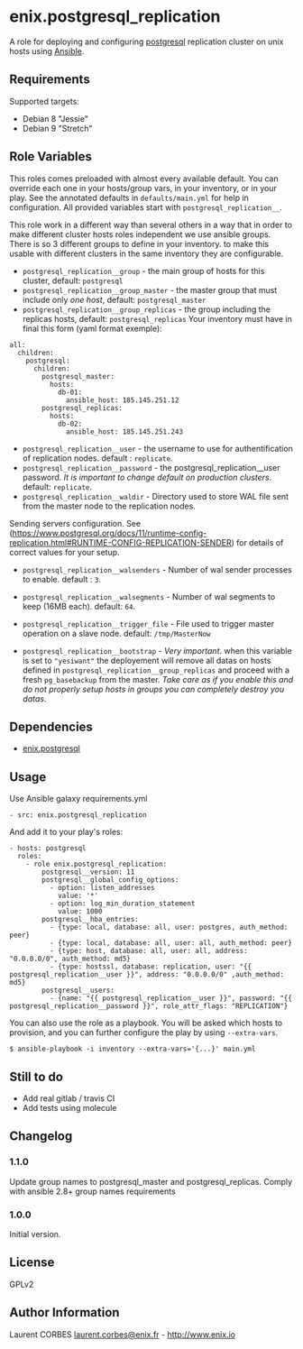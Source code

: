 enix.postgresql_replication
=================

A role for deploying and configuring [postgresql](http://www.postgresql.org) replication cluster on unix hosts using [Ansible](http://www.ansible.com/).


Requirements
------------

Supported targets:

- Debian 8 "Jessie"
- Debian 9 "Stretch"


Role Variables
--------------

This roles comes preloaded with almost every available default. You can override each one in your hosts/group vars, in your inventory, or in your play. See the annotated defaults in `defaults/main.yml` for help in configuration. All provided variables start with `postgresql_replication__`.

This role work in a different way than several others in a way that in order to make different cluster hosts roles independent we use ansible groups. There is so 3 different groups to define in your inventory. to make this usable with different clusters in the same inventory they are configurable.
- `postgresql_replication__group` - the main group of hosts for this cluster, default: `postgresql`
- `postgresql_replication__group_master` - the master group that must include only *one host*, default: `postgresql_master`
- `postgresql_replication__group_replicas` - the group including the replicas hosts, default: `postgresql_replicas`
Your inventory must have in final this form (yaml format exemple):
```
all:
  children:
    postgresql:
      children:
        postgresql_master:
          hosts:
            db-01:
              ansible_host: 185.145.251.12
        postgresql_replicas:
          hosts:
            db-02:
              ansible_host: 185.145.251.243
```
- `postgresql_replication__user` - the username to use for authentification of replication nodes. default : `replicate`.
- `postgresql_replication__password` - the postgresql_replication__user password. *It is important to change default on production clusters*. default: `replicate`.
- `postgresql_replication__waldir` - Directory used to store WAL file sent from the master node to the replication nodes.

Sending servers configuration. See (https://www.postgresql.org/docs/11/runtime-config-replication.html#RUNTIME-CONFIG-REPLICATION-SENDER) for details of correct values for your setup.
- `postgresql_replication__walsenders` - Number of wal sender processes to enable. default : `3`.
- `postgresql_replication__walsegments` - Number of wal segments to keep (16MB each). default: `64`.
- `postgresql_replication__trigger_file` - File used to trigger master operation on a slave node. default: `/tmp/MasterNow`

- `postgresql_replication__bootstrap` - *Very important*. when this variable is set to `"yesiwant"` the deployement will remove all datas on hosts defined in `postgresql_replication__group_replicas` and proceed with a fresh `pg_basebackup` from the master. *Take care as if you enable this and do not properly setup hosts in groups you can completely destroy you datas*.

Dependencies
------------

- [enix.postgresql](https://galaxy.ansible.com/enix/postgresql)

Usage
-----

Use Ansible galaxy requirements.yml

    - src: enix.postgresql_replication

And add it to your play's roles:

    - hosts: postgresql
      roles:
        - role enix.postgresql_replication:
            postgresql__version: 11
            postgresql__global_config_options:
              - option: listen_addresses
                value: '*'
              - option: log_min_duration_statement
                value: 1000
            postgresql__hba_entries:
              - {type: local, database: all, user: postgres, auth_method: peer}
              - {type: local, database: all, user: all, auth_method: peer}
              - {type: host, database: all, user: all, address: "0.0.0.0/0", auth_method: md5}
              - {type: hostssl, database: replication, user: "{{ postgresql_replication__user }}", address: "0.0.0.0/0" ,auth_method: md5}
            postgresql__users:
              - {name: "{{ postgresql_replication__user }}", password: "{{ postgresql_replication__password }}", role_attr_flags: "REPLICATION"}


You can also use the role as a playbook. You will be asked which hosts to provision, and you can further configure the play by using `--extra-vars`.

    $ ansible-playbook -i inventory --extra-vars='{...}' main.yml

Still to do
-----------

- Add real gitlab / travis CI
- Add tests using molecule


Changelog
---------

### 1.1.0

Update group names to postgresql_master and postgresql_replicas.
Comply with ansible 2.8+ group names requirements

### 1.0.0

Initial version.

License
-------

GPLv2

Author Information
------------------

Laurent CORBES <laurent.corbes@enix.fr> - http://www.enix.io
